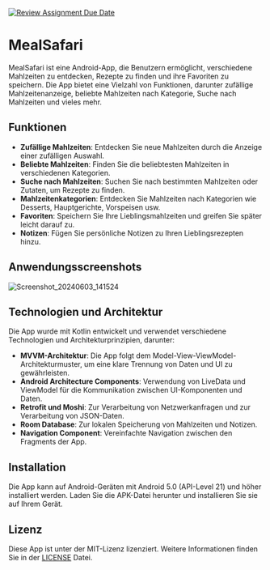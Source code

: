 [![Review Assignment Due Date](https://classroom.github.com/assets/deadline-readme-button-24ddc0f5d75046c5622901739e7c5dd533143b0c8e959d652212380cedb1ea36.svg)](https://classroom.github.com/a/8ShhLLpa)

# MealSafari

MealSafari ist eine Android-App, die Benutzern ermöglicht, verschiedene Mahlzeiten zu entdecken, Rezepte zu finden und ihre Favoriten zu speichern. Die App bietet eine Vielzahl von Funktionen, darunter zufällige Mahlzeitenanzeige, beliebte Mahlzeiten nach Kategorie, Suche nach Mahlzeiten und vieles mehr.

## Funktionen

- **Zufällige Mahlzeiten**: Entdecken Sie neue Mahlzeiten durch die Anzeige einer zufälligen Auswahl.
- **Beliebte Mahlzeiten**: Finden Sie die beliebtesten Mahlzeiten in verschiedenen Kategorien.
- **Suche nach Mahlzeiten**: Suchen Sie nach bestimmten Mahlzeiten oder Zutaten, um Rezepte zu finden.
- **Mahlzeitenkategorien**: Entdecken Sie Mahlzeiten nach Kategorien wie Desserts, Hauptgerichte, Vorspeisen usw.
- **Favoriten**: Speichern Sie Ihre Lieblingsmahlzeiten und greifen Sie später leicht darauf zu.
- **Notizen**: Fügen Sie persönliche Notizen zu Ihren Lieblingsrezepten hinzu.

## Anwendungsscreenshots


![Screenshot_20240603_141524](https://github.com/SI-Classroom-Batch-014/batch14-abschlussprojekt-android-FerasHB/assets/152178763/fb9f3a4c-9709-4e45-aa9d-286b16d943e0)


## Technologien und Architektur

Die App wurde mit Kotlin entwickelt und verwendet verschiedene Technologien und Architekturprinzipien, darunter:

- **MVVM-Architektur**: Die App folgt dem Model-View-ViewModel-Architekturmuster, um eine klare Trennung von Daten und UI zu gewährleisten.
- **Android Architecture Components**: Verwendung von LiveData und ViewModel für die Kommunikation zwischen UI-Komponenten und Daten.
- **Retrofit und Moshi**: Zur Verarbeitung von Netzwerkanfragen und zur Verarbeitung von JSON-Daten.
- **Room Database**: Zur lokalen Speicherung von Mahlzeiten und Notizen.
- **Navigation Component**: Vereinfachte Navigation zwischen den Fragments der App.

## Installation

Die App kann auf Android-Geräten mit Android 5.0 (API-Level 21) und höher installiert werden. Laden Sie die APK-Datei herunter und installieren Sie sie auf Ihrem Gerät.


## Lizenz

Diese App ist unter der MIT-Lizenz lizenziert. Weitere Informationen finden Sie in der [LICENSE](LICENSE) Datei.

